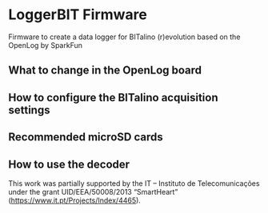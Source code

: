 # LoggerBIT Firmware
Firmware to create a data logger for BITalino (r)evolution based on the OpenLog by SparkFun

## What to change in the OpenLog board

## How to configure the BITalino acquisition settings

## Recommended microSD cards

## How to use the decoder

This work was partially supported by the IT – Instituto de Telecomunicações under the grant UID/EEA/50008/2013 “SmartHeart” (https://www.it.pt/Projects/Index/4465).
